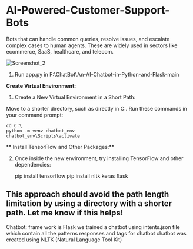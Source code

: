 # AI-Powered-Customer-Support-Bots
Bots that can handle common queries, resolve issues, and escalate complex cases to human agents. These are widely used in sectors like ecommerce, SaaS, healthcare, and telecom.

![Screenshot_2](https://github.com/user-attachments/assets/861bc0e5-d06a-4e76-a8ca-e1b7dd1f15dc)



1. Run app.py in F:\ChatBot\An-AI-Chatbot-in-Python-and-Flask-main

**Create Virtual Environment:**

1. Create a New Virtual Environment in a Short Path:

Move to a shorter directory, such as directly in C:\. Run these commands in your command prompt:

    cd C:\
    python -m venv chatbot_env
    chatbot_env\Scripts\activate
    
   ** Install TensorFlow and Other Packages:**

2. Once inside the new environment, try installing TensorFlow and other dependencies:

    pip install tensorflow
    pip install nltk keras flask

This approach should avoid the path length limitation by using a directory with a shorter path. Let me know if this helps!
-----------------------------------------------------------------------------------------------------------------------------------------------------
Chatbot:
frame work is Flask
we trained a chatbot using intents.json file which contain all the patterns responses and tags for chatbot
chatbot was created using NLTK (Natural Language Tool Kit)
